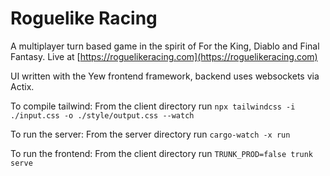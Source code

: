 # Roguelike Racing

A multiplayer turn based game in the spirit of For the King, Diablo and Final Fantasy.
Live at [https://roguelikeracing.com](https://roguelikeracing.com)

UI written with the Yew frontend framework, backend uses websockets via Actix.

To compile tailwind:
From the client directory run `npx tailwindcss -i ./input.css -o ./style/output.css --watch`

To run the server:
From the server directory run `cargo-watch -x run`

To run the frontend:
From the client directory run `TRUNK_PROD=false trunk serve`
